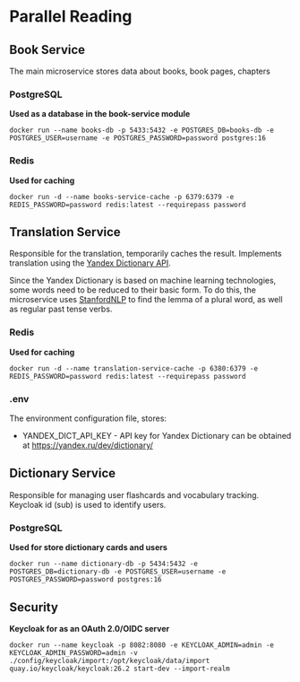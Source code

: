# Parallel Reading

## Book Service

The main microservice stores data about books, book pages, chapters

### PostgreSQL

**Used as a database in the book-service module**

```shell
docker run --name books-db -p 5433:5432 -e POSTGRES_DB=books-db -e POSTGRES_USER=username -e POSTGRES_PASSWORD=password postgres:16
```

### Redis

**Used for caching**

```shell
docker run -d --name books-service-cache -p 6379:6379 -e REDIS_PASSWORD=password redis:latest --requirepass password
```

## Translation Service

Responsible for the translation, temporarily caches the result. Implements translation using the [Yandex Dictionary API](https://yandex.ru/dev/dictionary/).

Since the Yandex Dictionary is based on machine learning technologies, some words need to be reduced to their basic form.
To do this, the microservice uses [StanfordNLP](https://nlp.stanford.edu/) to find the lemma of a plural word, as well as regular past tense verbs.

### Redis

**Used for caching**

```shell
docker run -d --name translation-service-cache -p 6380:6379 -e REDIS_PASSWORD=password redis:latest --requirepass password
```

### .env

The environment configuration file, stores:

- YANDEX_DICT_API_KEY - API key for Yandex Dictionary can be obtained at https://yandex.ru/dev/dictionary/

## Dictionary Service

Responsible for managing user flashcards and vocabulary tracking. Keycloak id (sub) is used to identify users.

### PostgreSQL

**Used for store dictionary cards and users**

```shell
docker run --name dictionary-db -p 5434:5432 -e POSTGRES_DB=dictionary-db -e POSTGRES_USER=username -e POSTGRES_PASSWORD=password postgres:16
```
## Security

**Keycloak for as an OAuth 2.0/OIDC server**

```shell
docker run --name keycloak -p 8082:8080 -e KEYCLOAK_ADMIN=admin -e KEYCLOAK_ADMIN_PASSWORD=admin -v ./config/keycloak/import:/opt/keycloak/data/import quay.io/keycloak/keycloak:26.2 start-dev --import-realm
```